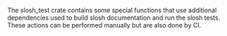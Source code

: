 The slosh_test crate contains some special functions that use additional dependencies
used to build slosh documentation and run the slosh tests. These actions can
be performed manually but are also done by CI.
